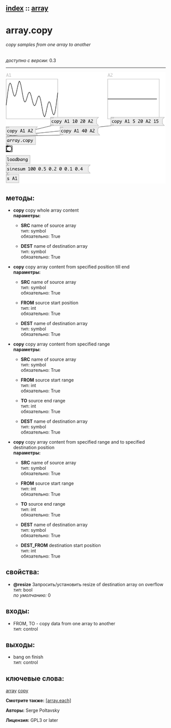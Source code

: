 [index](index.html) :: [array](category_array.html)
---

# array.copy

###### copy samples from one array to another

*доступно с версии:* 0.3

---




[![example](../examples/img/array.copy.jpg)](../examples/pd/array.copy.pd)





## методы:

* **copy**
copy whole array content<br>
  __параметры:__
  - **SRC** name of source array<br>
    тип: symbol <br>
    обязательно: True <br>

  - **DEST** name of destination array<br>
    тип: symbol <br>
    обязательно: True <br>

* **copy**
copy array content from specified position till end<br>
  __параметры:__
  - **SRC** name of source array<br>
    тип: symbol <br>
    обязательно: True <br>

  - **FROM** source start position<br>
    тип: int <br>
    обязательно: True <br>

  - **DEST** name of destination array<br>
    тип: symbol <br>
    обязательно: True <br>

* **copy**
copy array content from specified range<br>
  __параметры:__
  - **SRC** name of source array<br>
    тип: symbol <br>
    обязательно: True <br>

  - **FROM** source start range<br>
    тип: int <br>
    обязательно: True <br>

  - **TO** source end range<br>
    тип: int <br>
    обязательно: True <br>

  - **DEST** name of destination array<br>
    тип: symbol <br>
    обязательно: True <br>

* **copy**
copy array content from specified range and to specified destination position<br>
  __параметры:__
  - **SRC** name of source array<br>
    тип: symbol <br>
    обязательно: True <br>

  - **FROM** source start range<br>
    тип: int <br>
    обязательно: True <br>

  - **TO** source end range<br>
    тип: int <br>
    обязательно: True <br>

  - **DEST** name of destination array<br>
    тип: symbol <br>
    обязательно: True <br>

  - **DEST_FROM** destination start position<br>
    тип: int <br>
    обязательно: True <br>




## свойства:

* **@resize** 
Запросить/установить resize of destination array on overflow<br>
_тип:_ bool<br>
_по умолчанию:_ 0<br>



## входы:

* FROM, TO - copy data from one array to another<br>
_тип:_ control



## выходы:

* bang on finish<br>
_тип:_ control



## ключевые слова:

[array](keywords/array.html)
[copy](keywords/copy.html)



**Смотрите также:**
[\[array.each\]](array.each.html)




**Авторы:** Serge Poltavsky




**Лицензия:** GPL3 or later





